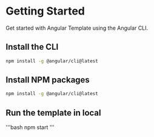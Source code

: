 # Getting Started

Get started with Angular Template using the Angular CLI.

## Install the CLI

```bash
npm install -g @angular/cli@latest
```

## Install NPM packages

```bash
npm install -g @angular/cli@latest
```

## Run the template in local

'''bash
npm start
'''
